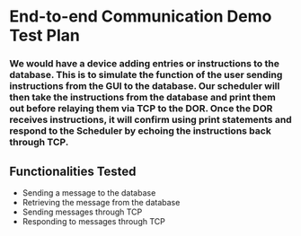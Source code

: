 # End-to-end Communication Demo Test Plan
### We would have a device adding entries or instructions to the database. This is to simulate the function of the user sending instructions from the GUI to the database. Our scheduler will then take the instructions from the database and print them out before relaying them via TCP to the DOR. Once the DOR receives instructions, it will confirm using print statements and respond to the Scheduler by echoing the instructions back through TCP.

## Functionalities Tested
- Sending a message to the database
- Retrieving the message from the database
- Sending messages through TCP
- Responding to messages through TCP
